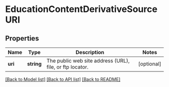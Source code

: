 # EducationContentDerivativeSourceURI

## Properties
Name | Type | Description | Notes
------------ | ------------- | ------------- | -------------
**uri** | **string** | The public web site address (URL), file, or ftp locator. | [optional] 

[[Back to Model list]](../README.md#documentation-for-models) [[Back to API list]](../README.md#documentation-for-api-endpoints) [[Back to README]](../README.md)



